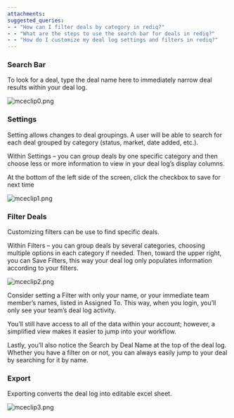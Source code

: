 ```yaml
---
attachments: 
suggested_queries:
- - "How can I filter deals by category in rediq?"
- - "What are the steps to use the search bar for deals in rediq?"
- - "How do I customize my deal log settings and filters in rediq?"
---
```

### **Search Bar**

To look for a deal, type the deal name here to immediately narrow deal results within your deal log.

![mceclip0.png](https://rediq.zendesk.com/hc/article_attachments/360072448912/mceclip0.png)

### **Settings**

Setting allows changes to deal groupings. A user will be able to search for each deal grouped by category (status, market, date added, etc.).

Within Settings – you can group deals by one specific category and then choose less or more information to view in your deal log’s display columns.

At the bottom of the left side of the screen, click the checkbox to save for next time

![mceclip1.png](https://rediq.zendesk.com/hc/article_attachments/360072690251/mceclip1.png)

### **Filter Deals**

Customizing filters can be use to find specific deals.

Within Filters – you can group deals by several categories, choosing multiple options in each category if needed. Then, toward the upper right, you can Save Filters, this way your deal log only populates information according to your filters.

![mceclip2.png](https://rediq.zendesk.com/hc/article_attachments/360072690291/mceclip2.png)

Consider setting a Filter with only your name, or your immediate team member’s names, listed in Assigned To. This way, when you login, you’ll only see your team’s deal log activity.

You’ll still have access to all of the data within your account; however, a simplified view makes it easier to jump into your workflow.

Lastly, you’ll also notice the Search by Deal Name at the top of the deal log. Whether you have a filter on or not, you can always easily jump to your deal by searching for it by name.

### **Export**

Exporting converts the deal log into editable excel sheet.

![mceclip3.png](https://rediq.zendesk.com/hc/article_attachments/360072690371/mceclip3.png)